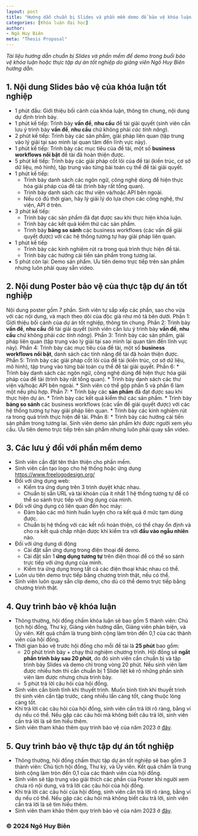 ```yaml
---
layout: post
title: "Hướng dẫn chuẩn bị Slides và phần mềm demo để bảo vệ khóa luận hoặc thực tập dự án tốt nghiệp"
categories: [Khóa luận đại học]
author:
- Ngô Huy Biên
meta: "Thesis Proposal"
---
```

_Tài liệu hướng dẫn chuẩn bị Slides và phần mềm để demo trong buổi bảo vệ khóa luận hoặc thực tập dự án tốt nghiệp do giảng viên Ngô Huy Biên hướng dẫn._

## 1. Nội dung Slides bảo vệ của khóa luận tốt nghiệp
* 1 phút đầu: Giới thiệu bối cảnh của khóa luận, thông tin chung, nội dung dự định trình bày.
* 1 phút kế tiếp: Trình bày **vấn đề**, **nhu cầu** đề tài giải quyết (sinh viên cần lưu ý trình bày **vấn đề**, **nhu cầu** chứ không phải _các tính năng_).
* 2 phút kế tiếp: Trình bày các sản phẩm, giải pháp liên quan (tập trung vào lý giải tại sao mình lại quan tâm đến lĩnh vực này).
* 1 phút kế tiếp: Trình bày các mục tiêu của đề tài, một số **business workflows nổi bật** đề tài đã hoàn thiện được.
* 5 phút kế tiếp: Trình bày các giải pháp cốt lõi của đề tài (kiến trúc, cơ sở dữ liệu, mô hình), tập trung vào từng bài toán cụ thể đề tài giải quyết.
* 1 phút kế tiếp:
    * Trình bày danh sách các ngôn ngữ, công nghệ dùng để hiện thực hóa giải pháp của đề tài (trình bày rất tổng quan).
    * Trình bày danh sách các thư viện và/hoặc API bên ngoài.
    * Nếu có đủ thời gian, hãy lý giải lý do lựa chọn các công nghệ, thư viện, API ở trên.
*	3 phút kế tiếp:
    * Trình bày các sản phẩm đã đạt được sau khi thực hiện khóa luận.
    * Trình bày các kết quả kiểm thử các sản phẩm.
    * Trình bày **bảng so sánh** các business workflows (các vấn đề giải quyết được) với các hệ thống tương tự hay giải pháp liên quan.
* 1 phút kế tiếp
    * Trình bày các kinh nghiệm rút ra trong quá trình thực hiện đề tài.
    * Trình bày các hướng cải tiến sản phẩm trong tương lai.
* 5 phút còn lại: Demo sản phẩm. Ưu tiên demo trực tiếp trên sản phẩm nhưng luôn phải quay sẵn video.

## 2. Nội dung Poster bảo vệ của thực tập dự án tốt nghiệp
Nội dung poster gồm 7 phần. Sinh viên tự sắp xếp các phần, sao cho vừa với các nội dung, và mạch theo dõi của độc giả như mô tả bên dưới.
Phần 1: Giới thiệu bối cảnh của dự án tốt nghiệp, thông tin chung.
Phần 2: Trình bày **vấn đề**, **nhu cầu** đề tài giải quyết (sinh viên cần lưu ý trình bày **vấn đề**, **nhu cầu** chứ không phải _các tính năng_).
Phần 3: Trình bày các sản phẩm, giải pháp liên quan (tập trung vào lý giải tại sao mình lại quan tâm đến lĩnh vực này).
Phần 4: Trình bày các mục tiêu của đề tài, một số **business workflows nổi bật**, danh sách các tính năng đề tài đã hoàn thiện được.
Phần 5: Trình bày các giải pháp cốt lõi của đề tài (kiến trúc, cơ sở dữ liệu, mô hình), tập trung vào từng bài toán cụ thể đề tài giải quyết.
Phần 6:
    * Trình bày danh sách các ngôn ngữ, công nghệ dùng để hiện thực hóa giải pháp của đề tài (trình bày rất tổng quan).
    * Trình bày danh sách các thư viện và/hoặc API bên ngoài.
    * Sinh viên có thể gộp phần 5 và phần 6 làm một nếu phù hợp.
Phần 7:
    * Trình bày các **sản phẩm** đã đạt được sau khi thực hiện dự án.
    * Trình bày các kết quả kiểm thử các sản phẩm.
    * Trình bày **bảng so sánh** các business workflows (các vấn đề giải quyết được) với các hệ thống tương tự hay giải pháp liên quan.
    * Trình bày các kinh nghiệm rút ra trong quá trình thực hiện đề tài.
Phần 8:
    * Trình bày các hướng cải tiến sản phẩm trong tương lai.
Sinh viên demo sản phẩm khi được người xem yêu cầu. Ưu tiên demo trực tiếp trên sản phẩm nhưng luôn phải quay sẵn video.

## 3. Các lưu ý đối với phần mềm demo
* Sinh viên cần đặt tên thân thiện cho phần mềm.
* Sinh viên cần tạo logo cho hệ thống hoặc ứng dụng <a target ="_blank" href = "https://www.freelogodesign.org/">https://www.freelogodesign.org/</a>
* Đối với ứng dụng web:
    * Kiểm tra ứng dụng trên 3 trình duyệt khác nhau.
    * Chuẩn bị sẵn URL và tài khoản của ít nhất 1 hệ thống tương tự để có thể so sánh trực tiếp với ứng dụng của mình.
* Đối với ứng dụng có liên quan đến học máy:
    * Đảm bảo các mô hình huấn luyện cho ra kết quả ở mức tạm dùng được.
    * Chuẩn bị hệ thống với các kết nối hoàn thiện, có thể chạy ổn định và cho ra kết quả chấp nhận được khi kiểm tra với **đầu vào ngẫu nhiên** nào.
* Đối với ứng dụng di động
    * Cài đặt sẵn ứng dụng trong điện thoại để demo.
    * Cài đặt sẵn 1 **ứng dụng tương tự** trên điện thoại để có thể so sánh trực tiếp với ứng dụng của mình.
    * Kiểm tra ứng dụng trong tất cả các điện thoại khác nhau có thể.
* Luôn ưu tiên demo trực tiếp bằng chương trình thật, nếu có thể.
* Sinh viên luôn quay sẵn clip demo, cho dù có thể demo trực tiếp bằng chương trình thật.

## 4. Quy trình bảo vệ khóa luận
* Thông thường, hội đồng chấm khóa luận sẽ bao gồm 5 thành viên: Chủ tịch hội đồng, Thư ký, Giảng viên hướng dẫn, Giảng viên phản biện, và Ủy viên. Kết quả chấm là trung bình cộng làm tròn đến 0,1 của các thành viên của hội đồng.
* Thời gian bảo vệ trước hội đồng cho mỗi đề tài là **25 phút** bao gồm:
    * 20 phút trình bày + chạy thử nghiệm chương trình. Hội đồng sẽ **ngắt phần trình bày sau 20 phút**, do đó sinh viên cần chuẩn bị và tập trình bày Slides và demo chỉ trong vòng 20 phút. Nếu sinh viên làm được nhiều hơn thì cần chuẩn bị 1 Slide liệt kê rõ những phần sinh viên làm được nhưng chưa trình bày.
    * 5 phút trả lời câu hỏi của hội đồng.
* Sinh viên cần bình tĩnh khi thuyết trình. Muốn bình tĩnh khi thuyết trình thì sinh viên cần tập trước, càng nhiều lần càng tốt, càng thuộc lòng càng tốt.
* Khi trả lời các câu hỏi của hội đồng, sinh viên cần trả lời rõ ràng, bằng ví dụ nếu có thể. Nếu gặp các câu hỏi mà không biết câu trả lời, sinh viên cần trả lời là sẽ tìm hiểu thêm.
* Sinh viên tham khảo thêm quy trình bảo vệ của năm 2023 ở <a target ="_blank" href = "https://bit.ly/3NERtjI">đây</a>.

## 5. Quy trình bảo vệ thực tập dự án tốt nghiệp
* Thông thường, hội đồng chấm thực tập dự án tốt nghiệp sẽ bao gồm 3 thành viên: Chủ tịch hội đồng, Thư ký, và Ủy viên. Kết quả chấm là trung bình cộng làm tròn đến 0,1 của các thành viên của hội đồng.
* Sinh viên sẽ tập trung vào giải thích các phần của Poster khi người xem chưa rõ nội dung, và trả lời các câu hỏi của hội đồng.
* Khi trả lời các câu hỏi của hội đồng, sinh viên cần trả lời rõ ràng, bằng ví dụ nếu có thể. Nếu gặp các câu hỏi mà không biết câu trả lời, sinh viên cần trả lời là sẽ tìm hiểu thêm.
* Sinh viên tham khảo thêm quy trình bảo vệ của năm 2023 ở <a target ="_blank" href = "https://bit.ly/3NERtjI">đây</a>.

### &copy; 2024 Ngô Huy Biên
